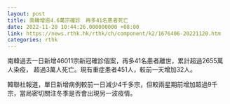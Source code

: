 ```yaml
---
layout: post
title: 南韓增逾4.6萬宗確診　再多41名患者死亡
date: 2022-11-20 10:44:26.000000000 +08:00
link: https://news.rthk.hk/rthk/ch/component/k2/1676406-20221120.htm
categories: rthk
---
```


南韓過去一日新增46011宗新冠確診個案，再多41名患者離世，累計超過2655萬人染疫， 超過3萬人死亡。現有重症患者451人，較前一天增加32人。

韓聯社報道，單日新增病例較前一日減少4千多宗，但較兩星期前增加超過9千宗，當局密切關注冬季是否會出現另一波疫情。
